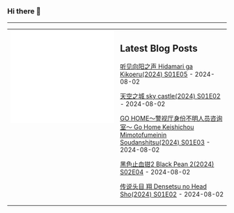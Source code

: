 ### Hi there 👋

<!--
**etng/etng** is a ✨ _special_ ✨ repository because its `README.md` (this file) appears on your GitHub profile.

Here are some ideas to get you started:

- 🔭 I’m currently working on ...
- 🌱 I’m currently learning ...
- 👯 I’m looking to collaborate on ...
- 🤔 I’m looking for help with ...
- 💬 Ask me about ...
- 📫 How to reach me: ...
- 😄 Pronouns: ...
- ⚡ Fun fact: ...
-->


---

<table>
<tr>
<td valign="top" width="50%">
<img src="metrics.svg" alt="Metric" />
</td>
<td valign="top" width="50%">

## Latest Blog Posts
<!-- blog start -->
[听见向阳之声 Hidamari ga Kikoeru(2024) S01E05](http://www.fanxinzhui.com/rr/2573#S01E05) - 2024-08-02

[天空之城 sky castle(2024) S01E02](http://www.fanxinzhui.com/rr/2583#S01E02) - 2024-08-02

[GO HOME～警视厅身份不明人员咨询室～ Go Home Keishichou Mimotofumeinin Soudanshitsu(2024) S01E03](http://www.fanxinzhui.com/rr/2580#S01E03) - 2024-08-02

[黑色止血钳2 Black Pean 2(2024) S02E04](http://www.fanxinzhui.com/rr/2577#S02E04) - 2024-08-02

[传说头目 翔 Densetsu no Head Sho(2024) S01E02](http://www.fanxinzhui.com/rr/2582#S01E02) - 2024-08-02
<!-- blog end -->

</td></tr></table>

